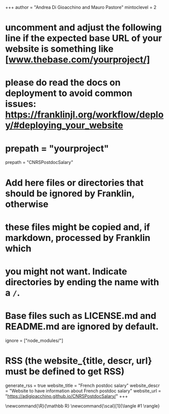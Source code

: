 <!--
Add here global page variables to use throughout your website.
-->
+++
author = "Andrea Di Gioacchino and Mauro Pastore"
mintoclevel = 2

# uncomment and adjust the following line if the expected base URL of your website is something like [www.thebase.com/yourproject/]
# please do read the docs on deployment to avoid common issues: https://franklinjl.org/workflow/deploy/#deploying_your_website
# prepath = "yourproject"
prepath = "CNRSPostdocSalary"

# Add here files or directories that should be ignored by Franklin, otherwise
# these files might be copied and, if markdown, processed by Franklin which
# you might not want. Indicate directories by ending the name with a `/`.
# Base files such as LICENSE.md and README.md are ignored by default.
ignore = ["node_modules/"]

# RSS (the website_{title, descr, url} must be defined to get RSS)
generate_rss = true
website_title = "French postdoc salary"
website_descr = "Website to have information about French postdoc salary"
website_url   = "https://adigioacchino.github.io/CNRSPostdocSalary/"
+++

<!--
Add here global latex commands to use throughout your pages.s
-->
\newcommand{\R}{\mathbb R}
\newcommand{\scal}[1]{\langle #1 \rangle}
